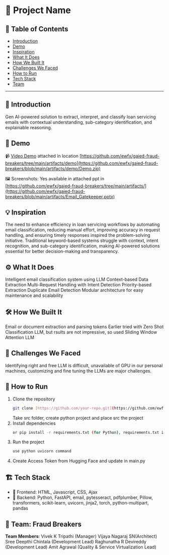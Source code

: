 # 🚀 Project Name

## 📌 Table of Contents
- [Introduction](#introduction)
- [Demo](#demo)
- [Inspiration](#inspiration)
- [What It Does](#what-it-does)
- [How We Built It](#how-we-built-it)
- [Challenges We Faced](#challenges-we-faced)
- [How to Run](#how-to-run)
- [Tech Stack](#tech-stack)
- [Team](#team)

---

## 🎯 Introduction
Gen AI-powered solution to extract, interpret, and classify loan servicing emails with contextual understanding, sub-category identification, and explainable reasoning.

## 🎥 Demo
📹 [Video Demo](#) attached in location [https://github.com/ewfx/gaied-fraud-breakers/tree/main/artifacts/demo](https://github.com/ewfx/gaied-fraud-breakers/blob/main/artifacts/demo/Demo.zip)

🖼️ Screenshots: Yes available in attached ppt in [https://github.com/ewfx/gaied-fraud-breakers/tree/main/artifacts/](https://github.com/ewfx/gaied-fraud-breakers/blob/main/artifacts/Email_Gatekeeper.pptx)


## 💡 Inspiration
The need to enhance efficiency in loan servicing workflows by automating email classification, reducing manual effort, improving accuracy in request handling, and ensuring timely responses inspired the problem-solving initiative. Traditional keyword-based systems struggle with context, intent recognition, and sub-category identification, making AI-powered solutions essential for better decision-making and transparency.

## ⚙️ What It Does
Intelligent email classification system using LLM
Context-based Data Extraction
Multi-Request Handling with Intent Detection
Priority-based Extraction
Duplicate Email Detection
Modular architecture for easy maintenance and scalability

## 🛠️ How We Built It
Email or document extraction and parsing tokens
Earlier tried with Zero Shot Classification LLM, but rsults are not impressive, so used Sliding Window Attention LLM

## 🚧 Challenges We Faced
Identifying right and free LLM is difficult, unavailable of GPU in our personal machines, customizing and fine tuning the LLMs are major challenges. 

## 🏃 How to Run
1. Clone the repository  
   ```sh
   git clone [https://github.com/your-repo.git](https://github.com/ewfx/gaied-fraud-breakers/tree/main/code/src)
   ```
   Take src folder, create python project and place src the project
2. Install dependencies  
   ```sh
   or pip install -r requirements.txt (for Python), requirements.txt is available in [https://github.com/ewfx/gaied-fraud-breakers/tree/main](https://github.com/ewfx/gaied-fraud-breakers/blob/main/requirements.txt)
   ```
3. Run the project  
   ```sh
   use python uvicorn command
   ```
4. Create Access Token from Hugging Face and update in main.py

## 🏗️ Tech Stack
- 🔹 Frontend: HTML, Javascript, CSS, Ajax
- 🔹 Backend: Python, FastAPI, email, pytesseract, pdfplumber, Pillow, transformers, scikit-learn, uvicorn, jinja2, torch, python-multipart, pandas

## 👥 Team: **Fraud Breakers**
**Team Members**:
      Vivek K Tripathi (Manager)
      Vijaya Nagaraj SN(Architect)
      Sree Deepthi Chintala (Development Lead)
      Raghunatha R Devireddy (Development Lead)
      Amit Agrawal (Quality & Service Virtualization Lead)


